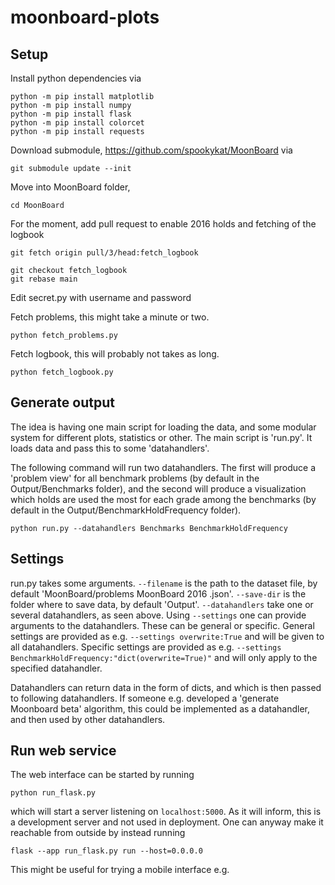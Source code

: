 # moonboard-plots


## Setup
Install python dependencies via
```
python -m pip install matplotlib
python -m pip install numpy
python -m pip install flask
python -m pip install colorcet
python -m pip install requests
```
Download submodule, https://github.com/spookykat/MoonBoard via
```
git submodule update --init
```
Move into MoonBoard folder,
```
cd MoonBoard
```

For the moment, add pull request to enable 2016 holds and fetching of the logbook
```
git fetch origin pull/3/head:fetch_logbook

git checkout fetch_logbook 
git rebase main
```

Edit secret.py with username and password

Fetch problems, this might take a minute or two.
```
python fetch_problems.py 
```
Fetch logbook, this will probably not takes as long.
```
python fetch_logbook.py 
```

## Generate output
The idea is having one main script for loading the data, and some modular system for different plots, statistics or other. The main script is 'run.py'. It loads data and pass this to some 'datahandlers'.

The following command will run two datahandlers. The first will produce a 'problem view' for all benchmark problems (by default in the Output/Benchmarks folder), and the second will produce a visualization which holds are used the most for each grade among the benchmarks (by default in the Output/BenchmarkHoldFrequency folder).
```
python run.py --datahandlers Benchmarks BenchmarkHoldFrequency
```

## Settings
run.py takes some arguments. `--filename` is the path to the dataset file, by default 'MoonBoard/problems MoonBoard 2016 .json'. `--save-dir` is the folder where to save data, by default 'Output'. `--datahandlers` take one or several datahandlers, as seen above. Using `--settings` one can provide arguments to the datahandlers. These can be general or specific. General settings are provided as e.g. `--settings overwrite:True` and will be given to all datahandlers. Specific settings are provided as e.g. `--settings BenchmarkHoldFrequency:"dict(overwrite=True)"` and will only apply to the specified datahandler.

Datahandlers can return data in the form of dicts, and which is then passed to following datahandlers. If someone e.g. developed a 'generate Moonboard beta' algorithm, this could be implemented as a datahandler, and then used by other datahandlers.


## Run web service
The web interface can be started by running
```
python run_flask.py
```
which will start a server listening on `localhost:5000`. As it will inform, this is a development server and not used in deployment. One can anyway make it reachable from outside by instead running
```
flask --app run_flask.py run --host=0.0.0.0
```
This might be useful for trying a mobile interface e.g.
